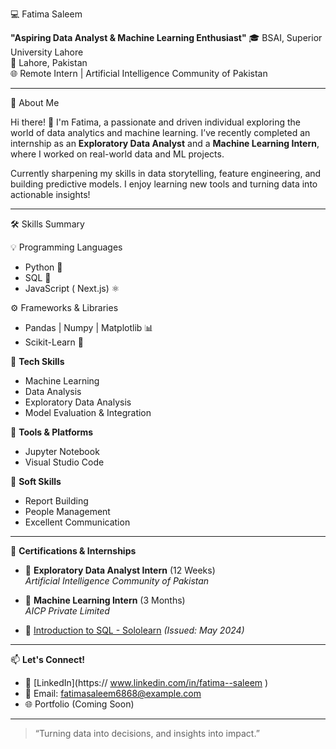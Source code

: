💻 Fatima Saleem

**"Aspiring Data Analyst & Machine Learning Enthusiast"**
🎓 BSAI, Superior University Lahore  
📍 Lahore, Pakistan  
🌐 Remote Intern | Artificial Intelligence Community of Pakistan  

---

 🚀 About Me

Hi there! 👋 I'm Fatima, a passionate and driven individual exploring the world of data analytics and machine learning. I’ve recently completed an internship as an **Exploratory Data Analyst** and a **Machine Learning Intern**, where I worked on real-world data and ML projects.

Currently sharpening my skills in data storytelling, feature engineering, and building predictive models. I enjoy learning new tools and turning data into actionable insights!

---

 🛠 Skills Summary

💡 Programming Languages
- Python 🐍
- SQL 💾
- JavaScript ( Next.js) ⚛️

 ⚙️ Frameworks & Libraries
- Pandas | Numpy | Matplotlib 📊  
- Scikit-Learn 🤖

 🧠 **Tech Skills**
- Machine Learning
- Data Analysis
- Exploratory Data Analysis
- Model Evaluation & Integration

 🧰 **Tools & Platforms**
- Jupyter Notebook
- Visual Studio Code

 💬 **Soft Skills**
- Report Building
- People Management
- Excellent Communication

---

 📜 **Certifications & Internships**

- 🏅 **Exploratory Data Analyst Intern** (12 Weeks)  
  *Artificial Intelligence Community of Pakistan*

- 🏅 **Machine Learning Intern** (3 Months)  
  *AICP Private Limited*

- 📜 [Introduction to SQL - Sololearn](https://www.sololearn.com) *(Issued: May 2024)*

---

 📫 **Let's Connect!**

- 💼 [LinkedIn](https:// www.linkedin.com/in/fatima--saleem  ) 
- 📧 Email: fatimasaleem6868@example.com 
- 🌐 Portfolio (Coming Soon)

---

> “Turning data into decisions, and insights into impact.”


